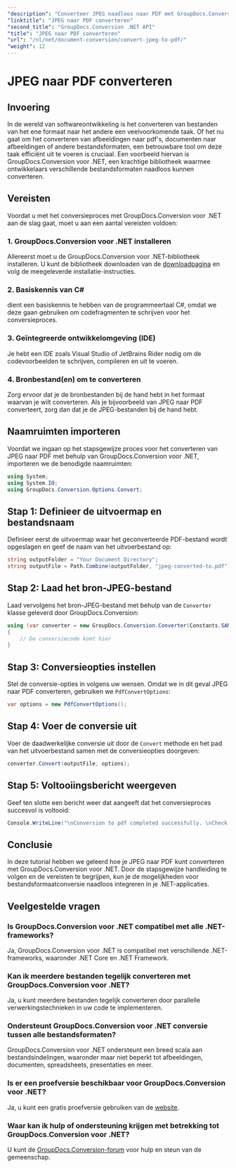 ```yaml
---
"description": "Converteer JPEG naadloos naar PDF met GroupDocs.Conversion voor .NET. Volg onze stapsgewijze handleiding voor efficiënte bestandsformaattransformatie."
"linktitle": "JPEG naar PDF converteren"
"second_title": "GroupDocs.Conversion .NET API"
"title": "JPEG naar PDF converteren"
"url": "/nl/net/document-conversion/convert-jpeg-to-pdf/"
"weight": 12
---
```


# JPEG naar PDF converteren

## Invoering
In de wereld van softwareontwikkeling is het converteren van bestanden van het ene formaat naar het andere een veelvoorkomende taak. Of het nu gaat om het converteren van afbeeldingen naar pdf's, documenten naar afbeeldingen of andere bestandsformaten, een betrouwbare tool om deze taak efficiënt uit te voeren is cruciaal. Een voorbeeld hiervan is GroupDocs.Conversion voor .NET, een krachtige bibliotheek waarmee ontwikkelaars verschillende bestandsformaten naadloos kunnen converteren.
## Vereisten
Voordat u met het conversieproces met GroupDocs.Conversion voor .NET aan de slag gaat, moet u aan een aantal vereisten voldoen:
### 1. GroupDocs.Conversion voor .NET installeren
Allereerst moet u de GroupDocs.Conversion voor .NET-bibliotheek installeren. U kunt de bibliotheek downloaden van de [downloadpagina](https://releases.groupdocs.com/conversion/net/) en volg de meegeleverde installatie-instructies.
### 2. Basiskennis van C#
dient een basiskennis te hebben van de programmeertaal C#, omdat we deze gaan gebruiken om codefragmenten te schrijven voor het conversieproces.
### 3. Geïntegreerde ontwikkelomgeving (IDE)
Je hebt een IDE zoals Visual Studio of JetBrains Rider nodig om de codevoorbeelden te schrijven, compileren en uit te voeren.
### 4. Bronbestand(en) om te converteren
Zorg ervoor dat je de bronbestanden bij de hand hebt in het formaat waarvan je wilt converteren. Als je bijvoorbeeld van JPEG naar PDF converteert, zorg dan dat je de JPEG-bestanden bij de hand hebt.

## Naamruimten importeren
Voordat we ingaan op het stapsgewijze proces voor het converteren van JPEG naar PDF met behulp van GroupDocs.Conversion voor .NET, importeren we de benodigde naamruimten:
```csharp
using System;
using System.IO;
using GroupDocs.Conversion.Options.Convert;
```

## Stap 1: Definieer de uitvoermap en bestandsnaam
Definieer eerst de uitvoermap waar het geconverteerde PDF-bestand wordt opgeslagen en geef de naam van het uitvoerbestand op:
```csharp
string outputFolder = "Your Document Directory";
string outputFile = Path.Combine(outputFolder, "jpeg-converted-to.pdf");
```
## Stap 2: Laad het bron-JPEG-bestand
Laad vervolgens het bron-JPEG-bestand met behulp van de `Converter` klasse geleverd door GroupDocs.Conversion:
```csharp
using (var converter = new GroupDocs.Conversion.Converter(Constants.SAMPLE_JPEG))
{
    // De conversiecode komt hier
}
```
## Stap 3: Conversieopties instellen
Stel de conversie-opties in volgens uw wensen. Omdat we in dit geval JPEG naar PDF converteren, gebruiken we `PdfConvertOptions`:
```csharp
var options = new PdfConvertOptions();
```
## Stap 4: Voer de conversie uit
Voer de daadwerkelijke conversie uit door de `Convert` methode en het pad van het uitvoerbestand samen met de conversieopties doorgeven:
```csharp
converter.Convert(outputFile, options);
```
## Stap 5: Voltooiingsbericht weergeven
Geef ten slotte een bericht weer dat aangeeft dat het conversieproces succesvol is voltooid:
```csharp
Console.WriteLine("\nConversion to pdf completed successfully. \nCheck output in {0}", outputFolder);
```

## Conclusie
In deze tutorial hebben we geleerd hoe je JPEG naar PDF kunt converteren met GroupDocs.Conversion voor .NET. Door de stapsgewijze handleiding te volgen en de vereisten te begrijpen, kun je de mogelijkheden voor bestandsformaatconversie naadloos integreren in je .NET-applicaties.
## Veelgestelde vragen
### Is GroupDocs.Conversion voor .NET compatibel met alle .NET-frameworks?
Ja, GroupDocs.Conversion voor .NET is compatibel met verschillende .NET-frameworks, waaronder .NET Core en .NET Framework.
### Kan ik meerdere bestanden tegelijk converteren met GroupDocs.Conversion voor .NET?
Ja, u kunt meerdere bestanden tegelijk converteren door parallelle verwerkingstechnieken in uw code te implementeren.
### Ondersteunt GroupDocs.Conversion voor .NET conversie tussen alle bestandsformaten?
GroupDocs.Conversion voor .NET ondersteunt een breed scala aan bestandsindelingen, waaronder maar niet beperkt tot afbeeldingen, documenten, spreadsheets, presentaties en meer.
### Is er een proefversie beschikbaar voor GroupDocs.Conversion voor .NET?
Ja, u kunt een gratis proefversie gebruiken van de [website](https://releases.groupdocs.com/).
### Waar kan ik hulp of ondersteuning krijgen met betrekking tot GroupDocs.Conversion voor .NET?
U kunt de [GroupDocs.Conversion-forum](https://forum.groupdocs.com/c/conversion/11) voor hulp en steun van de gemeenschap.